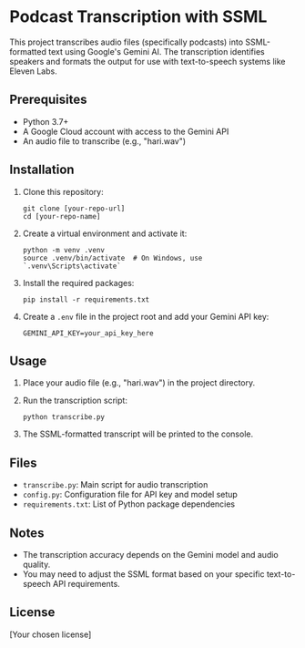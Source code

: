 # Podcast Transcription with SSML

This project transcribes audio files (specifically podcasts) into SSML-formatted text using Google's Gemini AI. The transcription identifies speakers and formats the output for use with text-to-speech systems like Eleven Labs.

## Prerequisites

- Python 3.7+
- A Google Cloud account with access to the Gemini API
- An audio file to transcribe (e.g., "hari.wav")

## Installation

1. Clone this repository:
   ```
   git clone [your-repo-url]
   cd [your-repo-name]
   ```

2. Create a virtual environment and activate it:
   ```
   python -m venv .venv
   source .venv/bin/activate  # On Windows, use `.venv\Scripts\activate`
   ```

3. Install the required packages:
   ```
   pip install -r requirements.txt
   ```

4. Create a `.env` file in the project root and add your Gemini API key:
   ```
   GEMINI_API_KEY=your_api_key_here
   ```

## Usage

1. Place your audio file (e.g., "hari.wav") in the project directory.

2. Run the transcription script:
   ```
   python transcribe.py
   ```

3. The SSML-formatted transcript will be printed to the console.

## Files

- `transcribe.py`: Main script for audio transcription
- `config.py`: Configuration file for API key and model setup
- `requirements.txt`: List of Python package dependencies

## Notes

- The transcription accuracy depends on the Gemini model and audio quality.
- You may need to adjust the SSML format based on your specific text-to-speech API requirements.

## License

[Your chosen license]
